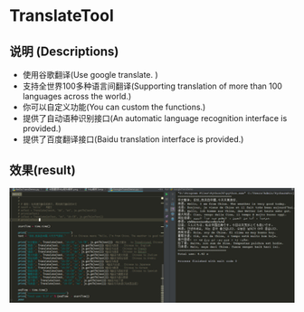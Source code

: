 # TranslateTool

## 说明 (Descriptions)

- 使用谷歌翻译(Use google translate. )
- 支持全世界100多种语言间翻译(Supporting translation of more than 100 languages across the world.)
- 你可以自定义功能(You can custom the functions.)
- 提供了自动语种识别接口(An automatic language recognition interface is provided.)
- 提供了百度翻译接口(Baidu translation interface is provided.)





## 效果(result)

![](./doc/result.jpg)
